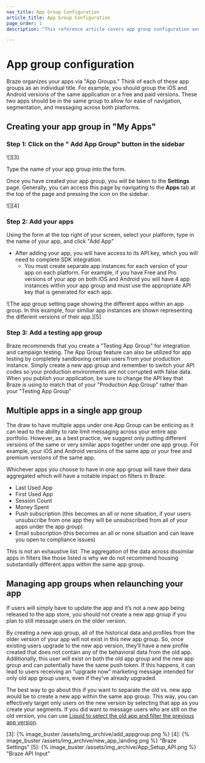```yaml
---
nav_title: App Group Configuration
article_title: App Group Configuration
page_order: 1
description: "This reference article covers app group configuration and how to create your app group."

---
```


# App group configuration

Braze organizes your apps via "App Groups." Think of each of these app groups as an individual title. For example, you should group the iOS and Android versions of the same application or a free and paid versions. These two apps should be in the same group to allow for ease of navigation, segmentation, and messaging across both platforms.

## Creating your app group in "My Apps"

### Step 1: Click on the "<i class='icon-plus'> </i>  Add App Group" button in the sidebar

![][3]

Type the name of your app group into the form.

Once you have created your app group, you will be taken to the **Settings** page. Generally, you can access this page by navigating to the **Apps** tab at the top of the page and pressing the <i class='icon-cog'></i> icon on the sidebar.

![][4]

### Step 2: Add your apps

Using the form at the top right of your screen, select your platform, type in the name of your app, and click "Add App"

- After adding your app, you will have access to its API key, which you will need to complete SDK integration.
    - You must create separate app instances for each version of your app on each platform. For example, if you have Free and Pro versions of your app on both iOS and Android you will have 4 app instances within your app group and must use the appropriate API key that is generated for each app.

![The app group setting page showing the different apps within an app group. In this example, four similiar app instances are shown representing the different versions of their app.][5]

### Step 3: Add a testing app group

Braze recommends that you create a "Testing App Group" for integration and campaign testing. The App Group feature can also be utilized for app testing by completely sandboxing certain users from your production instance. Simply create a new app group and remember to switch your API codes so your production environments are not corrupted with false data. When you publish your application, be sure to change the API key that Braze is using to match that of your "Production App Group" rather than your "Testing App Group"

## Multiple apps in a single app group

The draw to have multiple apps under one App Group can be enticing as it can lead to the ability to rate limit messaging across your entire app portfolio. However, as a best practice, we suggest only putting different versions of the same or very similar apps together under one app group. For example, your iOS and Android versions of the same app or your free and premium versions of the same app.

Whichever apps you choose to have in one app group will have their data aggregated which will have a notable impact on filters in Braze:

- Last Used App
- First Used App
- Session Count
- Money Spent
- Push subscription (this becomes an all or none situation, if your users unsubscribe from one app they will be unsubscribed from all of your apps under the app group)
- Email subscription (this becomes an all or none situation and can leave you open to compliance issues)

This is not an exhaustive list. The aggregation of the data across dissimilar apps in filters like those listed is why we do not recommend housing substantially different apps within the same app group.

## Managing app groups when relaunching your app

If users will simply have to update the app and it’s not a new app being released to the app store, you should not create a new app group if you plan to still message users on the older version.

By creating a new app group, all of the historical data and profiles from the older version of your app will not exist in this new app group. So, once existing users upgrade to the new app version, they’ll have a new profile created that does not contain any of the behavioral data from the old app. Additionally, this user will exist on both the old app group and the new app group and can potentially have the same push token. If this happens, it can lead to users receiving an “upgrade now” marketing message intended for only old app group users, even if they’ve already upgraded.

The best way to go about this if you want to separate the old vs. new app would be to create a new app within the same app group. This way, you can effectively target only users on the new version by selecting that app as you create your segments. If you did want to message users who are still on the old version, you can use [Liquid to select the old app and filter the previous app version](https://www.youtube.com/watch?v=Dv__RAUwamA).

[3]: {% image_buster /assets/img_archive/add_appgroup.png %}
[4]: {% image_buster /assets/img_archive/new_app_landing.png %} "Braze Settings"
[5]: {% image_buster /assets/img_archive/App_Setup_API.png %} "Braze API Input"

